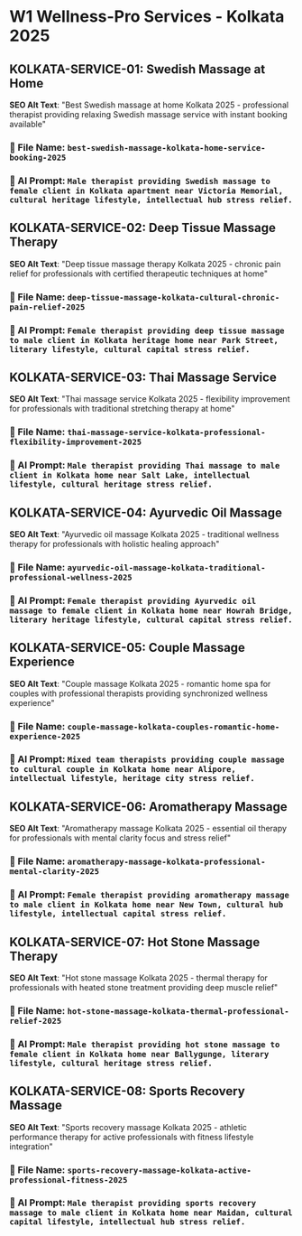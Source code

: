 # W1 Wellness-Pro Services - Kolkata 2025

## KOLKATA-SERVICE-01: Swedish Massage at Home
**SEO Alt Text**: "Best Swedish massage at home Kolkata 2025 - professional therapist providing relaxing Swedish massage service with instant booking available"
### 📁 File Name: `best-swedish-massage-kolkata-home-service-booking-2025`
### 🎨 AI Prompt: `Male therapist providing Swedish massage to female client in Kolkata apartment near Victoria Memorial, cultural heritage lifestyle, intellectual hub stress relief.`

## KOLKATA-SERVICE-02: Deep Tissue Massage Therapy
**SEO Alt Text**: "Deep tissue massage therapy Kolkata 2025 - chronic pain relief for professionals with certified therapeutic techniques at home"
### 📁 File Name: `deep-tissue-massage-kolkata-cultural-chronic-pain-relief-2025`
### 🎨 AI Prompt: `Female therapist providing deep tissue massage to male client in Kolkata heritage home near Park Street, literary lifestyle, cultural capital stress relief.`

## KOLKATA-SERVICE-03: Thai Massage Service
**SEO Alt Text**: "Thai massage service Kolkata 2025 - flexibility improvement for professionals with traditional stretching therapy at home"
### 📁 File Name: `thai-massage-service-kolkata-professional-flexibility-improvement-2025`
### 🎨 AI Prompt: `Male therapist providing Thai massage to male client in Kolkata home near Salt Lake, intellectual lifestyle, cultural heritage stress relief.`

## KOLKATA-SERVICE-04: Ayurvedic Oil Massage
**SEO Alt Text**: "Ayurvedic oil massage Kolkata 2025 - traditional wellness therapy for professionals with holistic healing approach"
### 📁 File Name: `ayurvedic-oil-massage-kolkata-traditional-professional-wellness-2025`
### 🎨 AI Prompt: `Female therapist providing Ayurvedic oil massage to female client in Kolkata home near Howrah Bridge, literary heritage lifestyle, cultural capital stress relief.`

## KOLKATA-SERVICE-05: Couple Massage Experience
**SEO Alt Text**: "Couple massage Kolkata 2025 - romantic home spa for couples with professional therapists providing synchronized wellness experience"
### 📁 File Name: `couple-massage-kolkata-couples-romantic-home-experience-2025`
### 🎨 AI Prompt: `Mixed team therapists providing couple massage to cultural couple in Kolkata home near Alipore, intellectual lifestyle, heritage city stress relief.`

## KOLKATA-SERVICE-06: Aromatherapy Massage
**SEO Alt Text**: "Aromatherapy massage Kolkata 2025 - essential oil therapy for professionals with mental clarity focus and stress relief"
### 📁 File Name: `aromatherapy-massage-kolkata-professional-mental-clarity-2025`
### 🎨 AI Prompt: `Female therapist providing aromatherapy massage to male client in Kolkata home near New Town, cultural hub lifestyle, intellectual capital stress relief.`

## KOLKATA-SERVICE-07: Hot Stone Massage Therapy
**SEO Alt Text**: "Hot stone massage Kolkata 2025 - thermal therapy for professionals with heated stone treatment providing deep muscle relief"
### 📁 File Name: `hot-stone-massage-kolkata-thermal-professional-relief-2025`
### 🎨 AI Prompt: `Male therapist providing hot stone massage to female client in Kolkata home near Ballygunge, literary lifestyle, cultural heritage stress relief.`

## KOLKATA-SERVICE-08: Sports Recovery Massage
**SEO Alt Text**: "Sports recovery massage Kolkata 2025 - athletic performance therapy for active professionals with fitness lifestyle integration"
### 📁 File Name: `sports-recovery-massage-kolkata-active-professional-fitness-2025`
### 🎨 AI Prompt: `Male therapist providing sports recovery massage to male client in Kolkata home near Maidan, cultural capital lifestyle, intellectual hub stress relief.`
